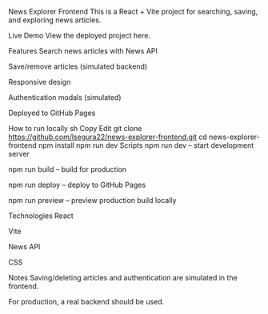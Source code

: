 News Explorer Frontend
This is a React + Vite project for searching, saving, and exploring news articles.

Live Demo
View the deployed project here.

Features
Search news articles with News API

Save/remove articles (simulated backend)

Responsive design

Authentication modals (simulated)

Deployed to GitHub Pages

How to run locally
sh
Copy
Edit
git clone https://github.com/lsegura22/news-explorer-frontend.git
cd news-explorer-frontend
npm install
npm run dev
Scripts
npm run dev – start development server

npm run build – build for production

npm run deploy – deploy to GitHub Pages

npm run preview – preview production build locally

Technologies
React

Vite

News API

CSS

Notes
Saving/deleting articles and authentication are simulated in the frontend.

For production, a real backend should be used.
